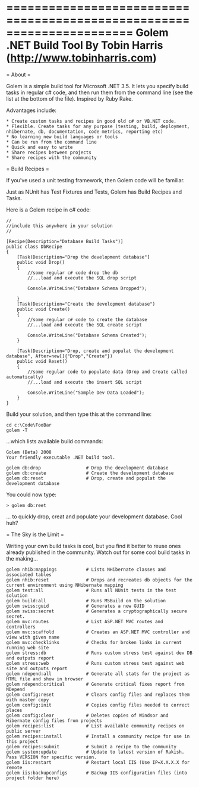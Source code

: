 ======================================================================
Golem .NET Build Tool
By Tobin Harris (http://www.tobinharris.com)
======================================================================

= About =

Golem is a simple build tool for Microsoft .NET 3.5. 
It lets you specify build tasks in regular c# code, and then run them from the command line (see the list at the bottom of the file). 
Inspired by Ruby Rake.

Advantages include:

	* Create custom tasks and recipes in good old c# or VB.NET code. 
	* Flexible. Create tasks for any purpose (testing, build, deployment, nhibernate, db, documentation, code metrics, reporting etc) 
	* No learning new build languages or tools	
	* Can be run from the command line
	* Quick and easy to write
	* Share recipes between projects
	* Share recipes with the community	

= Build Recipes = 

If you've used a unit testing framework, then Golem code will be familiar. 

Just as NUnit has Test Fixtures and Tests, Golem has Build Recipes and Tasks.

Here is a Golem recipe in c# code:

	//
	//include this anywhere in your solution
	//
	
	[Recipe(Description="Database Build Tasks")]
	public class DbRecipe
	{
		[Task(Description="Drop the development database"]
		public void Drop()
		{
			//some regular c# code drop the db
			//...load and execute the SQL drop script
			
			Console.WriteLine("Database Schema Dropped");
			
		}
		[Task(Description="Create the development database")	
		public void Create()
		{
			//some regular c# code to create the database			
			//...load and execute the SQL create script
			
			Console.WriteLine("Database Schema Created");			
		}
		
		[Task(Description="Drop, create and populat the development database", After=new[]{"Drop","Create"})
		public void Reset()
		{
			//some regular code to populate data (Drop and Create called automatically)
			//...load and execute the insert SQL script
			
			Console.WriteLine("Sample Dev Data Loaded");			
		}
	}

Build your solution, and then type this at the command line:

    cd c:\Code\FooBar
	golem -T 
	
...which lists available build commands:

	Golem (Beta) 2008
	Your friendly executable .NET build tool.

	golem db:drop				  # Drop the development database
	golem db:create               # Create the development database
	golem db:reset				  # Drop, create and populat the development database

You could now type:

	> golem db:reet

... to quickly drop, creat and populate your development database. Cool huh?

= The Sky is the Limit =

Writing your own build tasks is cool, but you find it better to reuse ones already published in the community.
Watch out for some cool build tasks in the making...

	golem nhib:mappings           # Lists NHibernate classes and associated tables
	golem nhib:reset              # Drops and recreates db objects for the current environment using NHibernate mapping
	golem test:all                # Runs all NUnit tests in the test solution
	golem build:all               # Runs MSBuild on the solution
	golem swiss:guid              # Generates a new GUID
	golem swiss:secret            # Generates a cryptographically secure secret.
	golem mvc:routes              # List ASP.NET MVC routes and controllers
	golem mvc:scaffold            # Creates an ASP.NET MVC controller and view with given name
	golem mvc:checklinks          # Checks for broken links in current running web site
	golem stress:db               # Runs custom stress test against dev DB and outputs report
	golem stress:web              # Runs custom stress test against web site and outputs report
	golem ndepend:all             # Generate all stats for the project as HTML file and show in browser
	golem ndepend:critical        # Generate critical fixes report from NDepend
	golem config:reset            # Clears config files and replaces them with master copy
	golem config:init             # Copies config files needed to correct places
	golem config:clear            # Deletes copies of Windsor and Hibernate config files from projects	
	golem recipes:list            # List available community recipes on public server
	golem recipes:install         # Install a community recipe for use in this project
	golem recipes:submit          # Submit a recipe to the community
	golem system:update           # Update to latest version of Rakish. Pass VERSION for specific version.
	golem iis:restart             # Restart local IIS (Use IP=X.X.X.X for remote
	golem iis:backupconfigs       # Backup IIS configuration files (into project folder here)
		



